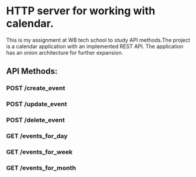 # HTTP server for working with calendar. 
This is my assignment at WB tech school to study API methods.The project is a calendar application with an implemented REST API. The application has an onion architecture for further expansion. 
## API Methods: 
### POST /create_event 
### POST /update_event 
### POST /delete_event 
### GET /events_for_day 
### GET /events_for_week 
### GET /events_for_month
